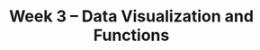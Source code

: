 ---
title: Week 3 – Data Visualization and Functions
weekNumber: 3
days:
    - date: 2025-4-14
      events: 
        - name: LEC 7
          type: lecture
          title: Distributions and Histograms
          url:
          html:
          podcast:
          readings:
            - name: CIT 7.2-7.3
              url: https://inferentialthinking.com/chapters/07/2/Visualizing_Numerical_Distributions.html
          keywords: distributions, density histograms, binning, total area, overlaid plots
        - name: DISC 3
          type: disc
          title: Querying, Grouping, and Plotting
          url:
        - name: HW 1
          type: hw
          title: Basic Python, Arrays, and DataFrames
          url:
    - date: 2025-4-16
      events: 
        - name: LEC 8
          type: lecture
          title: Functions and Applying
          url:
          html:
          podcast:
          readings:
            - name: BPD 6
              url: https://notes.dsc10.com/01-getting_started/functions-defining.html#example
            - name: 12
              url: https://notes.dsc10.com/02-data_sets/apply.html
          keywords: functions, arguments, print vs. return, .apply, .reset_index
        - name: QUIZ 1
          type: quiz
          title: Quiz 1 covers Lectures 1-5
    - date: 2025-4-17
      events:
        - name: LAB 2
          type: lab
          title: Data Visualizations and Functions
          url:
    - date: 2025-4-18
      events: 
        - name: LEC 9
          type: lecture
          title: Grouping on Multiple Columns, Merging
          url:
          html:
          podcast:
          readings:
            - name: BPD 11
              url: https://notes.dsc10.com/02-data_sets/groupby.html
            - name: 13
              url: https://notes.dsc10.com/02-data_sets/merging.html
          keywords: .groupby([col_1, col_2, …]), subgroups, MultiIndex, .merge, number of rows
---